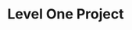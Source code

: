 ---
layout: portfolio
title: Level One Project
year: 2016
link: "https://leveloneproject.org"
image: level-one.jpg 
tags: Wordpress
description: Gates Foundation initiative
role:  Front-End Devleoper
published: yes
---